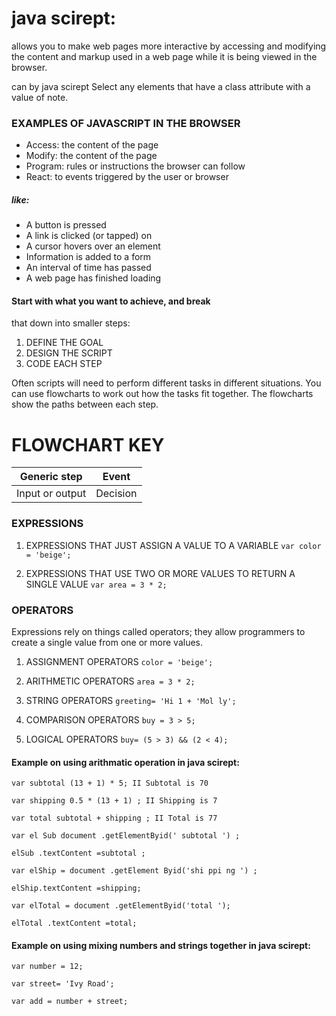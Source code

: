 # java scirept:
allows you to make web pages more interactive by accessing and modifying the content and markup 
used in a web page while it is being viewed in the browser.

can by java scirept Select any elements that have a
class attribute with a value of note.

### EXAMPLES OF JAVASCRIPT IN THE BROWSER 

- Access: the content of the page
- Modify: the content of the page
- Program: rules or instructions the browser can follow
- React: to events triggered by the user or browser 

##### like:
- A button is pressed
- A link is clicked (or tapped) on
- A cursor hovers over an element
- Information is added to a form
- An interval of time has passed
- A web page has finished loading

#### Start with what you want to achieve, and break
that down into smaller steps: 

1. DEFINE THE GOAL
2. DESIGN THE SCRIPT
3. CODE EACH STEP

Often scripts will need to perform different tasks in different situations.
You can use flowcharts to work out how the tasks fit together.
The flowcharts show the paths between each step. 

# FLOWCHART KEY

Generic step | Event
------------ | -----
Input or output | Decision 

### EXPRESSIONS

1. EXPRESSIONS THAT JUST ASSIGN A VALUE TO A VARIABLE
   `var color = 'beige';` 


1. EXPRESSIONS THAT USE TWO OR MORE VALUES TO RETURN A SINGLE VALUE
   `var area = 3 * 2;`

### OPERATORS 

Expressions rely on things called operators; they allow programmers to
create a single value from one or more values. 

1. ASSIGNMENT OPERATORS
   `color = 'beige';`

1. ARITHMETIC OPERATORS
   `area = 3 * 2;`

1. STRING OPERATORS
   `greeting= 'Hi 1 + 'Mol ly';`

1. COMPARISON OPERATORS
   `buy = 3 > 5;`

1. LOGICAL OPERATORS
   `buy= (5 > 3) && (2 < 4);`

#### Example on using arithmatic operation in java scirept:

`var subtotal (13 + 1) * 5; II Subtotal is 70`

`var shipping 0.5 * (13 + 1) ; II Shipping is 7`

`var total subtotal + shipping ; II Total is 77`

`var el Sub document .getElementByid(' subtotal ') ;`

`elSub .textContent =subtotal ;`

`var elShip = document .getElement Byid('shi ppi ng ') ;`

`elShip.textContent =shipping;`

`var elTotal = document .getElementByid('total ');`

`elTotal .textContent =total;`


#### Example on using mixing numbers and strings together in java scirept:

`var number = 12;`

`var street= 'Ivy Road';`

`var add = number + street;`

